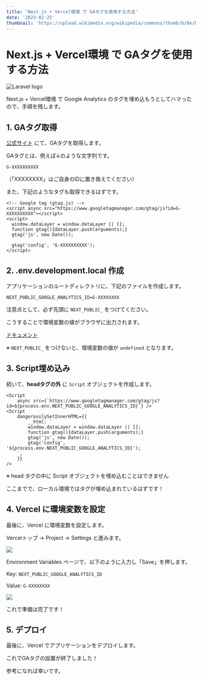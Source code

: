 ```yaml
---
title: 'Next.js + Vercel環境 で GAタグを使用する方法'
date: '2023-02-25'
thumbnail: 'https://upload.wikimedia.org/wikipedia/commons/thumb/8/8e/Nextjs-logo.svg/414px-Nextjs-logo.svg.png'
---
```


# Next.js + Vercel環境 で GAタグを使用する方法

![Laravel logo](https://upload.wikimedia.org/wikipedia/commons/thumb/8/8e/Nextjs-logo.svg/414px-Nextjs-logo.svg.png)

Next.js + Vercel環境 で Google Analytics のタグを埋め込もうとしてハマったので、手順を残します。

## 1. GAタグ取得
[公式サイト](https://analytics.google.com/) にて、GAタグを取得します。

GAタグとは、例えば↓のような文字列です。

`G-XXXXXXXXXX` 

（「XXXXXXXX」はご自身のIDに置き換えてください）

また、下記のようなタグも取得できるはずです。

```text:GAサイトから取得するタグ
<!-- Google tag (gtag.js) -->
<script async src="https://www.googletagmanager.com/gtag/js?id=G-XXXXXXXXXX"></script>
<script>
  window.dataLayer = window.dataLayer || [];
  function gtag(){dataLayer.push(arguments);}
  gtag('js', new Date());

  gtag('config', 'G-XXXXXXXXXX');
</script>
```

## 2. .env.development.local 作成
アプリケーションのルートディレクトリに、下記のファイルを作成します。

```env:.env.development.local
NEXT_PUBLIC_GOOGLE_ANALYTICS_ID=G-XXXXXXXX
```

注意点として、必ず先頭に `NEXT_PUBLIC_` をつけてください。

こうすることで環境変数の値がブラウザに出力されます。

[ドキュメント](https://nextjs.org/docs/basic-features/environment-variables#exposing-environment-variables-to-the-browser)

※ `NEXT_PUBLIC_` をつけないと、環境変数の値が `undefined` となります。

## 3. Script埋め込み

続いて、**headタグの外** に `Script` オブジェクトを作成します。

```react:headタグの外
<Script
    async src={`https://www.googletagmanager.com/gtag/js?id=${process.env.NEXT_PUBLIC_GOOGLE_ANALYTICS_ID}`} />
<Script
    dangerouslySetInnerHTML={{
        __html: `
        window.dataLayer = window.dataLayer || [];
        function gtag(){dataLayer.push(arguments);}
        gtag('js', new Date());
        gtag('config', '${process.env.NEXT_PUBLIC_GOOGLE_ANALYTICS_ID}');
    `,
    }}
/>
```

※ head タグの中に Script オブジェクトを埋め込むことはできません

ここまでで、ローカル環境ではタグが埋め込まれているはずです！

## 4. Vercel に環境変数を設定

最後に、Vercel に環境変数を設定します。

Vercelトップ → Project → Settings と進みます。

![](https://images-for-yajima-tech-blog.s3.ap-northeast-1.amazonaws.com/%E3%82%B9%E3%82%AF%E3%83%AA%E3%83%BC%E3%83%B3%E3%82%B7%E3%83%A7%E3%83%83%E3%83%88+2023-02-25+21.33.15.png)

Environment Variables ページで、以下のように入力し「Save」を押します。

Key: `NEXT_PUBLIC_GOOGLE_ANALYTICS_ID`

Value: `G-XXXXXXXX`

![](https://images-for-yajima-tech-blog.s3.ap-northeast-1.amazonaws.com/%E3%82%B9%E3%82%AF%E3%83%AA%E3%83%BC%E3%83%B3%E3%82%B7%E3%83%A7%E3%83%83%E3%83%88+2023-02-25+21.36.25.png)

これで準備は完了です！

## 5. デプロイ

最後に、Vercel でアプリケーションをデプロイします。

これでGAタグの設置が終了しました！

参考になれば幸いです。
